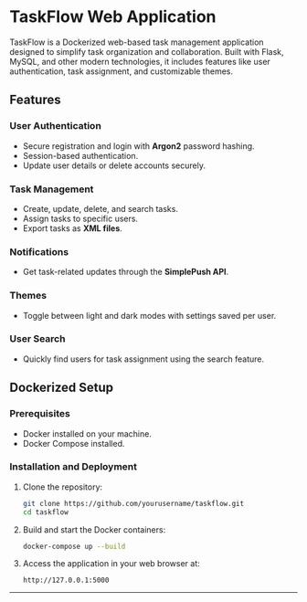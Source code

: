 # TaskFlow Web Application

TaskFlow is a Dockerized web-based task management application designed to simplify task organization and collaboration. Built with Flask, MySQL, and other modern technologies, it includes features like user authentication, task assignment, and customizable themes.

## Features

### User Authentication
- Secure registration and login with **Argon2** password hashing.
- Session-based authentication.
- Update user details or delete accounts securely.

### Task Management
- Create, update, delete, and search tasks.
- Assign tasks to specific users.
- Export tasks as **XML files**.

### Notifications
- Get task-related updates through the **SimplePush API**.

### Themes
- Toggle between light and dark modes with settings saved per user.

### User Search
- Quickly find users for task assignment using the search feature.

## Dockerized Setup

### Prerequisites
- Docker installed on your machine.
- Docker Compose installed.

### Installation and Deployment

1. Clone the repository:
    ```bash
    git clone https://github.com/yourusername/taskflow.git
    cd taskflow
    ```

2. Build and start the Docker containers:
    ```bash
    docker-compose up --build
    ```

3. Access the application in your web browser at:
    ```
    http://127.0.0.1:5000
    ```

---
